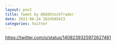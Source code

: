 ```yaml
--- 
layout: post 
title: Tweet by @OddStockTrader 
date: 2021-06-24 1624585423 
categories: twitter 
--- 
```

https://twitter.com/o/status/1408239325972627461
